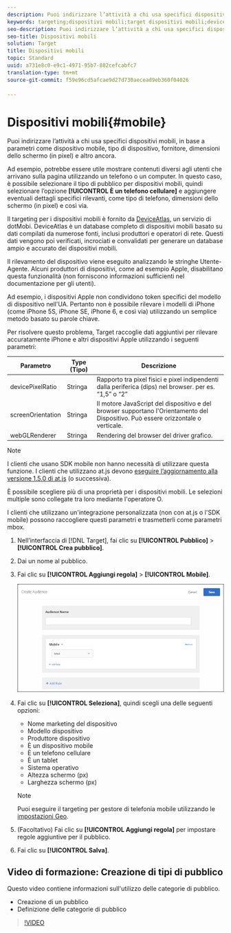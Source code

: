 ```yaml
---
description: Puoi indirizzare l’attività a chi usa specifici dispositivi mobili, in base a parametri come dispositivo mobile, tipo di dispositivo, fornitore, dimensioni dello schermo (in pixel) e altro ancora.
keywords: targeting;dispositivi mobili;target dispositivi mobili;deviceatlas;iphone;modelli di iphone;device atlas;displaywidth;larghezza display;altezza display;tipo di dispositivo;displayheight;telefono;tablet;modello di dispositivo
seo-description: Puoi indirizzare l’attività a chi usa specifici dispositivi mobili, in base a parametri come dispositivo mobile, tipo di dispositivo, fornitore, dimensioni dello schermo (in pixel) e altro ancora.
seo-title: Dispositivi mobili
solution: Target
title: Dispositivi mobili
topic: Standard
uuid: a731e8c0-e9c1-4971-95b7-882cefcabfc7
translation-type: tm+mt
source-git-commit: f59e96cd5afcae9d27d730aecead9eb360f04026

---
```



# Dispositivi mobili{#mobile}

Puoi indirizzare l’attività a chi usa specifici dispositivi mobili, in base a parametri come dispositivo mobile, tipo di dispositivo, fornitore, dimensioni dello schermo (in pixel) e altro ancora.

Ad esempio, potrebbe essere utile mostrare contenuti diversi agli utenti che arrivano sulla pagina utilizzando un telefono o un computer. In questo caso, è possibile selezionare il tipo di pubblico per dispositivi mobili, quindi selezionare l’opzione **[!UICONTROL È un telefono cellulare]** e aggiungere eventuali dettagli specifici rilevanti, come tipo di telefono, dimensioni dello schermo (in pixel) e così via.

Il targeting per i dispositivi mobili è fornito da [DeviceAtlas](https://deviceatlas.com/device-data/user-agent-tester), un servizio di dotMobi. DeviceAtlas è un database completo di dispositivi mobili basato su dati compilati da numerose fonti, inclusi produttori e operatori di rete. Questi dati vengono poi verificati, incrociati e convalidati per generare un database ampio e accurato dei dispositivi mobili.

Il rilevamento del dispositivo viene eseguito analizzando le stringhe Utente-Agente. Alcuni produttori di dispositivi, come ad esempio Apple, disabilitano questa funzionalità (non forniscono informazioni sufficienti nel documentazione per gli utenti). 

Ad esempio, i dispositivi Apple non condividono token specifici del modello di dispositivo nell&#39;UA. Pertanto non è possibile rilevare i modelli di iPhone (come iPhone 5S, iPhone SE, iPhone 6, e così via) utilizzando un semplice metodo basato su parole chiave.

Per risolvere questo problema, Target raccoglie dati aggiuntivi per rilevare accuratamente iPhone e altri dispositivi Apple utilizzando i seguenti parametri:

| Parametro | Type (Tipo) | Descrizione |
|--- |--- |--- |
| devicePixelRatio | Stringa | Rapporto tra pixel fisici e pixel indipendenti dalla periferica (dips) nel browser.  per es. “1,5” o “2” |
| screenOrientation | Stringa | Il motore JavaScript del dispositivo e del browser supportano l&#39;Orientamento del Dispositivo. Può essere orizzontale o verticale. |
| webGLRenderer | Stringa | Rendering del browser del driver grafico. |

>[!NOTE]
>
>I clienti che usano SDK mobile non hanno necessità di utilizzare questa funzione. I clienti che utilizzano at.js devono [eseguire l’aggiornamento alla versione 1.5.0 di at.js](../../../c-implementing-target/c-implementing-target-for-client-side-web/target-atjs-versions.md#reference_DBB5EDB79EC44E558F9E08D4774A0F7A) (o successiva).

È possibile scegliere più di una proprietà per i dispositivi mobili. Le selezioni multiple sono collegate tra loro mediante l&#39;operatore O.

I clienti che utilizzano un&#39;integrazione personalizzata (non con at.js o l&#39;SDK mobile) possono raccogliere questi parametri e trasmetterli come parametri mbox.

1. Nell’interfaccia di [!DNL Target], fai clic su **[!UICONTROL Pubblico]** &gt; **[!UICONTROL Crea pubblico]**.
1. Dai un nome al pubblico.
1. Fai clic su **[!UICONTROL Aggiungi regola]** &gt; **[!UICONTROL Mobile]**.

   ![](assets/target_mobile.png)

1. Fai clic su **[!UICONTROL Seleziona]**, quindi scegli una delle seguenti opzioni:

   * Nome marketing del dispositivo
   * Modello dispositivo
   * Produttore dispositivo
   * È un dispositivo mobile
   * È un telefono cellulare
   * È un tablet
   * Sistema operativo
   * Altezza schermo (px)
   * Larghezza schermo (px)
   >[!NOTE]
   >
   >Puoi eseguire il targeting per gestore di telefonia mobile utilizzando le [impostazioni Geo](../../../c-target/c-audiences/c-target-rules/geo.md#concept_5B4D99DE685348FB877929EE0F942670).

1. (Facoltativo) Fai clic su **[!UICONTROL Aggiungi regola]** per impostare regole aggiuntive per il pubblico.
1. Fai clic su **[!UICONTROL Salva]**.

## Video di formazione: Creazione di tipi di pubblico

Questo video contiene informazioni sull&#39;utilizzo delle categorie di pubblico.

* Creazione di un pubblico
* Definizione delle categorie di pubblico

>[!VIDEO](https://video.tv.adobe.com/v/17392)
